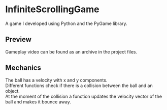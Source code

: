 # InfiniteScrollingGame
A game I developed using Python and the PyGame library.


## Preview
Gameplay video can be found as an archive in the project files.

## Mechanics
The ball has a velocity with x and y components.  
Different functions check if there is a collision between the ball and an object.  
At the moment of the collision a function updates the velocity vector of the ball and makes it bounce away. 
